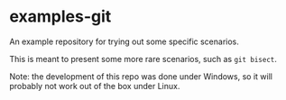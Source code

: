 # examples-git

An example repository for trying out some specific scenarios.

This is meant to present some more rare scenarios, such as `git bisect`.

Note: the development of this repo was done under Windows, so it will probably not work out of the box under Linux.
